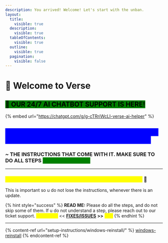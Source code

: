 ```yaml
---
description: You arrived! Welcome! Let's start with the unban.
layout:
  title:
    visible: true
  description:
    visible: true
  tableOfContents:
    visible: true
  outline:
    visible: true
  pagination:
    visible: false
---
```


# 👋 Welcome to Verse

## <mark style="background-color:green;">🎉 OUR 24/7 AI CHATBOT SUPPORT IS HERE!</mark>

{% embed url="https://chatgpt.com/g/g-cTRriWcLI-verse-ai-helper" %}

## <mark style="color:blue;background-color:blue;">WHAT IS THE MOST IMPORTANT THING ABOUT USING A PERMANENT SPOOFER LIKE VERSE?</mark>

### **\~ THE INSTRUCTIONS THAT COME WITH IT.**  **MAKE SURE TO DO ALL STEPS &#x20;**<mark style="color:green;background-color:green;">**100% CORRECTLY.**</mark>&#x20;

***

### <mark style="color:yellow;">SAVE THIS WEBSITE TO YOUR FAVORITES/BOOKMARK</mark> 🔰

This is important so u do not lose the instructions, whenever there is an update.

{% hint style="success" %}
**READ ME:** Please do all the steps, and do not skip some of them. If u do not understand a step, please reach out to our ticket support. <mark style="color:yellow;">**Check the**</mark> << [**FIXES/ISSUES**](broken-reference) **>>** <mark style="color:yellow;">**too.**</mark>
{% endhint %}

***

{% content-ref url="setup-instructions/windows-reinstall/" %}
[windows-reinstall](setup-instructions/windows-reinstall/)
{% endcontent-ref %}
